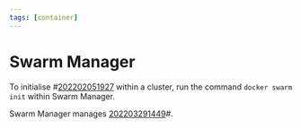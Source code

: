 ```yaml
---
tags: [container]
---
```


# Swarm Manager

To initialise #[202202051927](202202051927.md) within a cluster, run the command `docker swarm
init` within Swarm Manager.

Swarm Manager manages [202203291449](202203291449.md)#.
